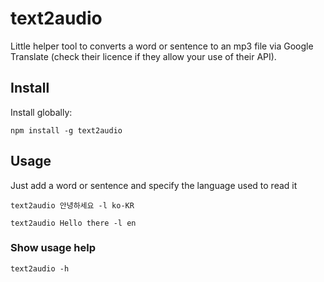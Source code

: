 # text2audio

Little helper tool to converts a word or sentence to an mp3 file via Google Translate (check their licence if they allow your use of their API).

## Install

Install globally:
```
npm install -g text2audio
```

## Usage

Just add a word or sentence and specify the language used to read it

```
text2audio 안녕하세요 -l ko-KR
```

```
text2audio Hello there -l en
```

### Show usage help
```
text2audio -h
```